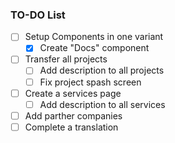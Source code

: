 ### TO-DO List

- [ ] Setup Components in one variant
    - [x] Create "Docs" component
- [ ] Transfer all projects
    - [ ] Add description to all projects
    - [ ] Fix project spash screen
- [ ] Create a services page
    - [ ] Add description to all services 
- [ ] Add parther companies
- [ ] Complete a translation
